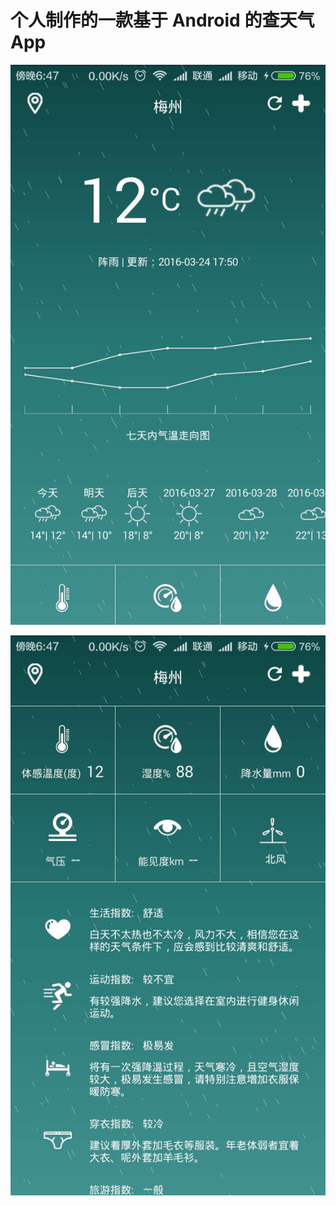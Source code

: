 # 个人制作的一款基于 Android 的查天气 App

![Alt text](https://github.com/iamxsx/weather/blob/master/4.jpg)

![Alt text](https://github.com/iamxsx/weather/blob/master/5.jpg)
